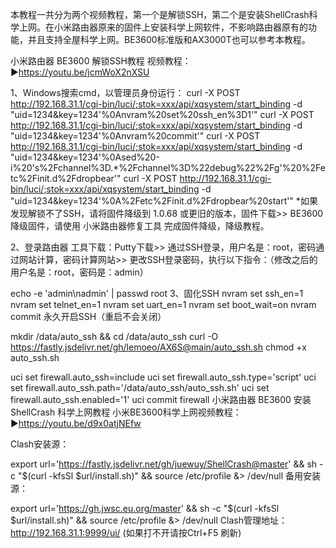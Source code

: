 本教程一共分为两个视频教程，第一个是解锁SSH，第二个是安装ShellCrash科学上网。在小米路由器原来的固件上安装科学上网软件，不影响路由器原有的功能，并且支持全屋科学上网。BE3600标准版和AX3000T也可以参考本教程。

小米路由器 BE3600 解锁SSH教程
视频教程：▶https://youtu.be/jcmWoX2nXSU

1、Windows搜索cmd，以管理员身份运行：
curl -X POST http://192.168.31.1/cgi-bin/luci/;stok=xxx/api/xqsystem/start_binding -d "uid=1234&key=1234'%0Anvram%20set%20ssh_en%3D1'"
curl -X POST http://192.168.31.1/cgi-bin/luci/;stok=xxx/api/xqsystem/start_binding -d "uid=1234&key=1234'%0Anvram%20commit'"
curl -X POST http://192.168.31.1/cgi-bin/luci/;stok=xxx/api/xqsystem/start_binding -d "uid=1234&key=1234'%0Ased%20-i%20's%2Fchannel%3D.*%2Fchannel%3D%22debug%22%2Fg'%20%2Fetc%2Finit.d%2Fdropbear'"
curl -X POST http://192.168.31.1/cgi-bin/luci/;stok=xxx/api/xqsystem/start_binding -d "uid=1234&key=1234'%0A%2Fetc%2Finit.d%2Fdropbear%20start'"
*如果发现解锁不了SSH，请将固件降级到 1.0.68 或更旧的版本，固件下载>>
BE3600降级固件，请使用 小米路由器修复工具 完成固件降级，降级教程。

2、登录路由器
工具下载：Putty下载>>
通过SSH登录，用户名是：root，密码通过网站计算，密码计算网站>>
更改SSH登录密码，执行以下指令：（修改之后的用户名是：root，密码是：admin）

echo -e 'admin\nadmin' | passwd root
3、固化SSH
nvram set ssh_en=1
nvram set telnet_en=1
nvram set uart_en=1
nvram set boot_wait=on
nvram commit
永久开启SSH（重启不会关闭）

mkdir /data/auto_ssh && cd /data/auto_ssh
curl -O https://fastly.jsdelivr.net/gh/lemoeo/AX6S@main/auto_ssh.sh
chmod +x auto_ssh.sh

uci set firewall.auto_ssh=include
uci set firewall.auto_ssh.type='script'
uci set firewall.auto_ssh.path='/data/auto_ssh/auto_ssh.sh'
uci set firewall.auto_ssh.enabled='1'
uci commit firewall
小米路由器 BE3600 安装 ShellCrash 科学上网教程
小米BE3600科学上网视频教程：▶https://youtu.be/d9x0atjNEfw

Clash安装源：

export url='https://fastly.jsdelivr.net/gh/juewuy/ShellCrash@master' && sh -c "$(curl -kfsSl $url/install.sh)" && source /etc/profile &> /dev/null
备用安装源：

export url='https://gh.jwsc.eu.org/master' && sh -c "$(curl -kfsSl $url/install.sh)" && source /etc/profile &> /dev/null
Clash管理地址： http://192.168.31.1:9999/ui/ (如果打不开请按Ctrl+F5 刷新)
